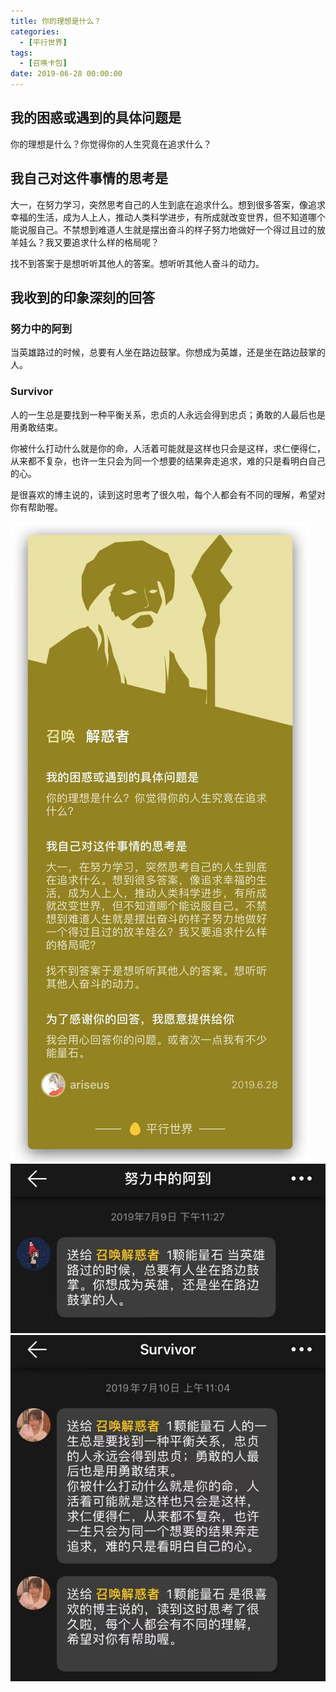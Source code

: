 ```yaml
---
title: 你的理想是什么？
categories:
  - [平行世界]
tags:
  - [召唤卡包]
date: 2019-06-28 00:00:00
---
```


## 我的困惑或遇到的具体问题是
你的理想是什么？你觉得你的人生究竟在追求什么？

## 我自己对这件事情的思考是
大一，在努力学习，突然思考自己的人生到底在追求什么。想到很多答案，像追求幸福的生活，成为人上人，推动人类科学进步，有所成就改变世界，但不知道哪个能说服自己。不禁想到难道人生就是摆出奋斗的样子努力地做好一个得过且过的放羊娃么？我又要追求什么样的格局呢？

找不到答案于是想听听其他人的答案。想听听其他人奋斗的动力。

## 我收到的印象深刻的回答
### 努力中的阿到
当英雄路过的时候，总要有人坐在路边鼓掌。你想成为英雄，还是坐在路边鼓掌的人。

### Survivor
人的一生总是要找到一种平衡关系，忠贞的人永远会得到忠贞；勇敢的人最后也是用勇敢结束。

你被什么打动什么就是你的命，人活着可能就是这样也只会是这样，求仁便得仁，从来都不复杂，也许一生只会为同一个想要的结果奔走追求，难的只是看明白自己的心。

是很喜欢的博主说的，读到这时思考了很久啦，每个人都会有不同的理解，希望对你有帮助喔。

![](/images/nidelixiang.jpg)
![](/images/nidelixiang_yingxiong.jpg)
![](/images/nidelixiang_qiurenderen.jpg)
